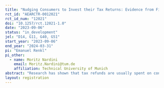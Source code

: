 ```yaml
---
title: "Nudging Consumers to Invest their Tax Returns: Evidence from FinTech"
rct_id: "AEARCTR-0012021"
rct_id_num: "12021"
doi: "10.1257/rct.12021-1.0"
date: "2023-09-06"
status: "in_development"
jel: "D14, G11, G40, G51"
start_year: "2023-09-06"
end_year: "2024-03-31"
pi: "Emanuel Renkl"
pi_other:
  - name: Moritz Nardini
    email: Moritz.Nardini@tum.de
    affiliation: Technical University of Munich
abstract: "Research has shown that tax refunds are usually spent on consumption instead of being saved or invested. In an email experiment, we inform (prospective) customers of a roboadvisor about the deadline for filing the 2022 tax return, promote a special partner offer to file it, and nudge them to invest the refund with the roboadvisor. To increase the motivation of filing and investing the return against the control group, we test a graphical nudge in the otherwise identical treatment group. The graph illustrates the expected wealth accumulation when investing the average tax return each year for the average working life in one of the roboadvisor's portfolios. We expect more filings, manual transfers, and assets under management in the treatment group, because customers have a higher motivation to file and invest the tax return. Moreover, we expect more prospective customers to become customers of the roboadvisor in the treatment group, because of a higher motivation to use the tax return to start investing with the roboadvisor."
layout: registration
---
```


